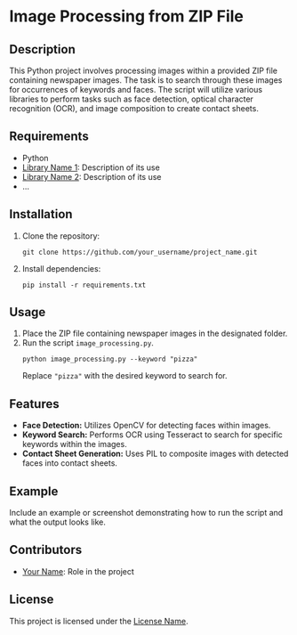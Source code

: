 # Image Processing from ZIP File

## Description
This Python project involves processing images within a provided ZIP file containing newspaper images. The task is to search through these images for occurrences of keywords and faces. The script will utilize various libraries to perform tasks such as face detection, optical character recognition (OCR), and image composition to create contact sheets.

## Requirements
- Python
- [Library Name 1](link_to_library1): Description of its use
- [Library Name 2](link_to_library2): Description of its use
- ...

## Installation
1. Clone the repository:
    ```
    git clone https://github.com/your_username/project_name.git
    ```
2. Install dependencies:
    ```
    pip install -r requirements.txt
    ```
   
## Usage
1. Place the ZIP file containing newspaper images in the designated folder.
2. Run the script `image_processing.py`.
    ```
    python image_processing.py --keyword "pizza"
    ```
   Replace `"pizza"` with the desired keyword to search for.

## Features
- **Face Detection:** Utilizes OpenCV for detecting faces within images.
- **Keyword Search:** Performs OCR using Tesseract to search for specific keywords within the images.
- **Contact Sheet Generation:** Uses PIL to composite images with detected faces into contact sheets.

## Example
Include an example or screenshot demonstrating how to run the script and what the output looks like.

## Contributors
- [Your Name](link_to_profile): Role in the project

## License
This project is licensed under the [License Name](link_to_license).
